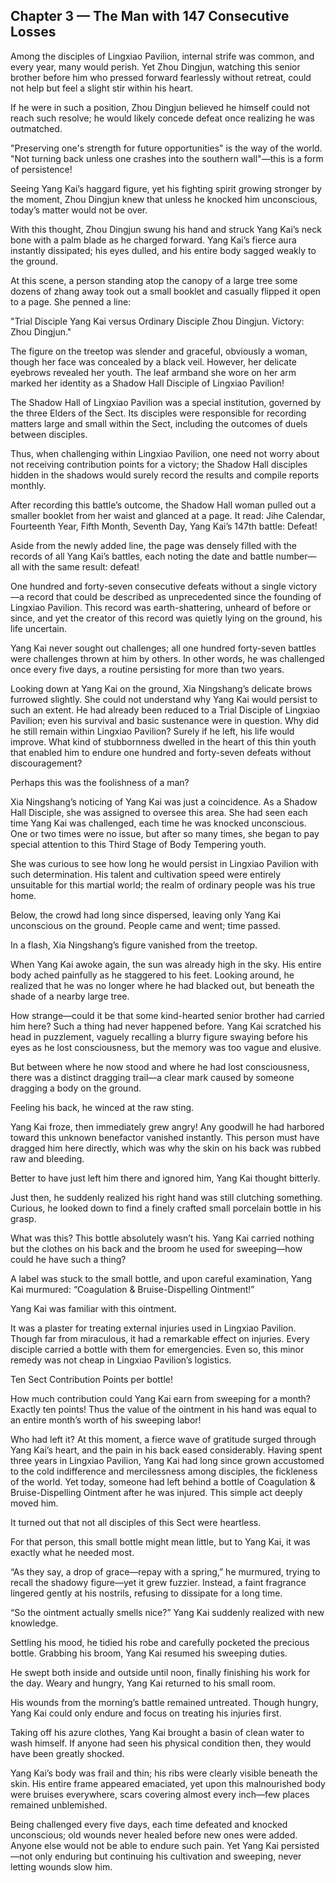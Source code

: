 ## Chapter 3 — The Man with 147 Consecutive Losses

Among the disciples of Lingxiao Pavilion, internal strife was common, and every year, many would perish. Yet Zhou Dingjun, watching this senior brother before him who pressed forward fearlessly without retreat, could not help but feel a slight stir within his heart.

If he were in such a position, Zhou Dingjun believed he himself could not reach such resolve; he would likely concede defeat once realizing he was outmatched.

"Preserving one's strength for future opportunities" is the way of the world. "Not turning back unless one crashes into the southern wall"—this is a form of persistence!

Seeing Yang Kai’s haggard figure, yet his fighting spirit growing stronger by the moment, Zhou Dingjun knew that unless he knocked him unconscious, today’s matter would not be over.

With this thought, Zhou Dingjun swung his hand and struck Yang Kai’s neck bone with a palm blade as he charged forward. Yang Kai’s fierce aura instantly dissipated; his eyes dulled, and his entire body sagged weakly to the ground.

At this scene, a person standing atop the canopy of a large tree some dozens of zhang away took out a small booklet and casually flipped it open to a page. She penned a line: 

"Trial Disciple Yang Kai versus Ordinary Disciple Zhou Dingjun. Victory: Zhou Dingjun."

The figure on the treetop was slender and graceful, obviously a woman, though her face was concealed by a black veil. However, her delicate eyebrows revealed her youth. The leaf armband she wore on her arm marked her identity as a Shadow Hall Disciple of Lingxiao Pavilion!

The Shadow Hall of Lingxiao Pavilion was a special institution, governed by the three Elders of the Sect. Its disciples were responsible for recording matters large and small within the Sect, including the outcomes of duels between disciples.

Thus, when challenging within Lingxiao Pavilion, one need not worry about not receiving contribution points for a victory; the Shadow Hall disciples hidden in the shadows would surely record the results and compile reports monthly.

After recording this battle’s outcome, the Shadow Hall woman pulled out a smaller booklet from her waist and glanced at a page. It read: Jihe Calendar, Fourteenth Year, Fifth Month, Seventh Day, Yang Kai’s 147th battle: Defeat!

Aside from the newly added line, the page was densely filled with the records of all Yang Kai’s battles, each noting the date and battle number—all with the same result: defeat!

One hundred and forty-seven consecutive defeats without a single victory—a record that could be described as unprecedented since the founding of Lingxiao Pavilion. This record was earth-shattering, unheard of before or since, and yet the creator of this record was quietly lying on the ground, his life uncertain.

Yang Kai never sought out challenges; all one hundred forty-seven battles were challenges thrown at him by others. In other words, he was challenged once every five days, a routine persisting for more than two years.

Looking down at Yang Kai on the ground, Xia Ningshang’s delicate brows furrowed slightly. She could not understand why Yang Kai would persist to such an extent. He had already been reduced to a Trial Disciple of Lingxiao Pavilion; even his survival and basic sustenance were in question. Why did he still remain within Lingxiao Pavilion? Surely if he left, his life would improve. What kind of stubbornness dwelled in the heart of this thin youth that enabled him to endure one hundred and forty-seven defeats without discouragement?

Perhaps this was the foolishness of a man?

Xia Ningshang’s noticing of Yang Kai was just a coincidence. As a Shadow Hall Disciple, she was assigned to oversee this area. She had seen each time Yang Kai was challenged, each time he was knocked unconscious. One or two times were no issue, but after so many times, she began to pay special attention to this Third Stage of Body Tempering youth.

She was curious to see how long he would persist in Lingxiao Pavilion with such determination. His talent and cultivation speed were entirely unsuitable for this martial world; the realm of ordinary people was his true home.

Below, the crowd had long since dispersed, leaving only Yang Kai unconscious on the ground. People came and went; time passed.

In a flash, Xia Ningshang’s figure vanished from the treetop.

When Yang Kai awoke again, the sun was already high in the sky. His entire body ached painfully as he staggered to his feet. Looking around, he realized that he was no longer where he had blacked out, but beneath the shade of a nearby large tree.

How strange—could it be that some kind-hearted senior brother had carried him here? Such a thing had never happened before. Yang Kai scratched his head in puzzlement, vaguely recalling a blurry figure swaying before his eyes as he lost consciousness, but the memory was too vague and elusive.

But between where he now stood and where he had lost consciousness, there was a distinct dragging trail—a clear mark caused by someone dragging a body on the ground.

Feeling his back, he winced at the raw sting.

Yang Kai froze, then immediately grew angry! Any goodwill he had harbored toward this unknown benefactor vanished instantly. This person must have dragged him here directly, which was why the skin on his back was rubbed raw and bleeding.

Better to have just left him there and ignored him, Yang Kai thought bitterly.

Just then, he suddenly realized his right hand was still clutching something. Curious, he looked down to find a finely crafted small porcelain bottle in his grasp.

What was this? This bottle absolutely wasn’t his. Yang Kai carried nothing but the clothes on his back and the broom he used for sweeping—how could he have such a thing?

A label was stuck to the small bottle, and upon careful examination, Yang Kai murmured: “Coagulation & Bruise-Dispelling Ointment!”

Yang Kai was familiar with this ointment.

It was a plaster for treating external injuries used in Lingxiao Pavilion. Though far from miraculous, it had a remarkable effect on injuries. Every disciple carried a bottle with them for emergencies. Even so, this minor remedy was not cheap in Lingxiao Pavilion’s logistics.

Ten Sect Contribution Points per bottle!

How much contribution could Yang Kai earn from sweeping for a month? Exactly ten points! Thus the value of the ointment in his hand was equal to an entire month’s worth of his sweeping labor!

Who had left it? At this moment, a fierce wave of gratitude surged through Yang Kai’s heart, and the pain in his back eased considerably. Having spent three years in Lingxiao Pavilion, Yang Kai had long since grown accustomed to the cold indifference and mercilessness among disciples, the fickleness of the world. Yet today, someone had left behind a bottle of Coagulation & Bruise-Dispelling Ointment after he was injured. This simple act deeply moved him.

It turned out that not all disciples of this Sect were heartless.

For that person, this small bottle might mean little, but to Yang Kai, it was exactly what he needed most.

“As they say, a drop of grace—repay with a spring,” he murmured, trying to recall the shadowy figure—yet it grew fuzzier. Instead, a faint fragrance lingered gently at his nostrils, refusing to dissipate for a long time.

“So the ointment actually smells nice?” Yang Kai suddenly realized with new knowledge.

Settling his mood, he tidied his robe and carefully pocketed the precious bottle. Grabbing his broom, Yang Kai resumed his sweeping duties.

He swept both inside and outside until noon, finally finishing his work for the day. Weary and hungry, Yang Kai returned to his small room.

His wounds from the morning’s battle remained untreated. Though hungry, Yang Kai could only endure and focus on treating his injuries first.

Taking off his azure clothes, Yang Kai brought a basin of clean water to wash himself. If anyone had seen his physical condition then, they would have been greatly shocked.

Yang Kai’s body was frail and thin; his ribs were clearly visible beneath the skin. His entire frame appeared emaciated, yet upon this malnourished body were bruises everywhere, scars covering almost every inch—few places remained unblemished.

Being challenged every five days, each time defeated and knocked unconscious; old wounds never healed before new ones were added. Anyone else would not be able to endure such pain. Yet Yang Kai persisted—not only enduring but continuing his cultivation and sweeping, never letting wounds slow him.